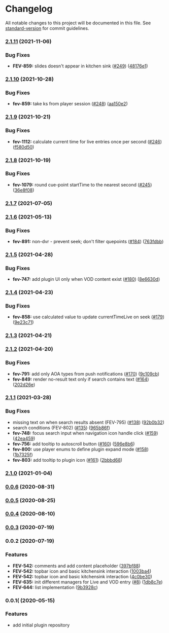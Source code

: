 # Changelog

All notable changes to this project will be documented in this file. See [standard-version](https://github.com/conventional-changelog/standard-version) for commit guidelines.

### [2.1.11](https://github.com/kaltura/playkit-js-navigation/compare/v2.1.10...v2.1.11) (2021-11-06)


### Bug Fixes

* **FEV-859:** slides doesn't appear in kitchen sink  ([#249](https://github.com/kaltura/playkit-js-navigation/issues/249)) ([48176e1](https://github.com/kaltura/playkit-js-navigation/commit/48176e1b1f48e64f323c041c019a6f3a3fa0352a))

### [2.1.10](https://github.com/kaltura/playkit-js-navigation/compare/v2.1.9...v2.1.10) (2021-10-28)


### Bug Fixes

* **fev-859:** take ks from player session ([#248](https://github.com/kaltura/playkit-js-navigation/issues/248)) ([aa150e2](https://github.com/kaltura/playkit-js-navigation/commit/aa150e2cf8d61d3083b05055d6d803747e5ea82a))

### [2.1.9](https://github.com/kaltura/playkit-js-navigation/compare/v2.1.8...v2.1.9) (2021-10-21)


### Bug Fixes

* **fev-1112:** calculate current time for live entries once per second ([#246](https://github.com/kaltura/playkit-js-navigation/issues/246)) ([f580d50](https://github.com/kaltura/playkit-js-navigation/commit/f580d50c70a02d5b54fba6ddcf3d1e92f850b0f7))

### [2.1.8](https://github.com/kaltura/playkit-js-navigation/compare/v2.1.7...v2.1.8) (2021-10-19)


### Bug Fixes

* **fev-1079:** round cue-point startTime to the nearest second ([#245](https://github.com/kaltura/playkit-js-navigation/issues/245)) ([36e8f08](https://github.com/kaltura/playkit-js-navigation/commit/36e8f08e5e0c18077e0ba80f1852b8d5c31228c0))

### [2.1.7](https://github.com/kaltura/playkit-js-navigation/compare/v2.1.6...v2.1.7) (2021-07-05)

### [2.1.6](https://github.com/kaltura/playkit-js-navigation/compare/v2.1.5...v2.1.6) (2021-05-13)


### Bug Fixes

* **fev-891:** non-dvr - prevent seek; don't filter quepoints ([#184](https://github.com/kaltura/playkit-js-navigation/issues/184)) ([763fdbb](https://github.com/kaltura/playkit-js-navigation/commit/763fdbba22b6f3e48b1b8f3782c2a253a8c306b6))

### [2.1.5](https://github.com/kaltura/playkit-js-navigation/compare/v2.1.4...v2.1.5) (2021-04-28)


### Bug Fixes

* **fev-747:** add plugin UI only when VOD content exist ([#180](https://github.com/kaltura/playkit-js-navigation/issues/180)) ([8e6630d](https://github.com/kaltura/playkit-js-navigation/commit/8e6630d079ebfb0f65e8438e9a9ef69d6abca80a))

### [2.1.4](https://github.com/kaltura/playkit-js-navigation/compare/v2.1.3...v2.1.4) (2021-04-23)


### Bug Fixes

* **fev-858:** use calculated value to update currentTimeLive on seek ([#179](https://github.com/kaltura/playkit-js-navigation/issues/179)) ([9e23c71](https://github.com/kaltura/playkit-js-navigation/commit/9e23c71f3071d6eb56c52960ca29cb2b9551ad00))

### [2.1.3](https://github.com/kaltura/playkit-js-navigation/compare/v2.1.2...v2.1.3) (2021-04-21)

### [2.1.2](https://github.com/kaltura/playkit-js-navigation/compare/v2.1.1...v2.1.2) (2021-04-20)


### Bug Fixes

* **fev-791:** add only AOA types from push notifications ([#170](https://github.com/kaltura/playkit-js-navigation/issues/170)) ([9c109cb](https://github.com/kaltura/playkit-js-navigation/commit/9c109cb88e53589cf90d48725cd23bd76370bf22))
* **fev-849:** render no-result text only if search contains text ([#164](https://github.com/kaltura/playkit-js-navigation/issues/164)) ([202d26e](https://github.com/kaltura/playkit-js-navigation/commit/202d26e2826f79eb3967aece357194690a7b04f7))

### [2.1.1](https://github.com/kaltura/playkit-js-navigation/compare/v2.1.0...v2.1.1) (2021-03-28)


### Bug Fixes

* missing text on when search results absent (FEV-795) ([#138](https://github.com/kaltura/playkit-js-navigation/issues/138)) ([92b0b32](https://github.com/kaltura/playkit-js-navigation/commit/92b0b32213a690e34c276ccdc3e88456cc223390))
* search conditions (FEV-802) ([#135](https://github.com/kaltura/playkit-js-navigation/issues/135)) ([965b86f](https://github.com/kaltura/playkit-js-navigation/commit/965b86f2a615ccf9f08f221d2be2634319bad52d))
* **fev-748:** focus search input when navigation icon handle click ([#159](https://github.com/kaltura/playkit-js-navigation/issues/159)) ([42ea459](https://github.com/kaltura/playkit-js-navigation/commit/42ea459b1056e3659231a5b5d419c0b89672c883))
* **fev-756:** add tooltip to autoscroll button ([#160](https://github.com/kaltura/playkit-js-navigation/issues/160)) ([596e8b6](https://github.com/kaltura/playkit-js-navigation/commit/596e8b6ba886f7dd17ac37f05bdbb04c0bd20d95))
* **fev-800:** use player enums to define plugin expand mode ([#158](https://github.com/kaltura/playkit-js-navigation/issues/158)) ([1b7325f](https://github.com/kaltura/playkit-js-navigation/commit/1b7325f6b079fb6733f918922cf860d5812b22d3))
* **fev-803:** add tooltip to plugin icon ([#161](https://github.com/kaltura/playkit-js-navigation/issues/161)) ([2bbbd68](https://github.com/kaltura/playkit-js-navigation/commit/2bbbd68f6142e8b591b503235e99979011c1fa1c))

### [2.1.0](https://github.com/kaltura/playkit-js-navigation/compare/v0.0.6...v2.1.0) (2021-01-04)

### [0.0.6](https://github.com/kaltura/playkit-js-navigation/compare/v0.0.5...v0.0.6) (2020-08-31)

### [0.0.5](https://github.com/kaltura/playkit-js-navigation/compare/v0.0.4...v0.0.5) (2020-08-25)

### [0.0.4](https://github.com/kaltura/playkit-js-navigation/compare/v0.0.3...v0.0.4) (2020-08-10)

### [0.0.3](https://github.com/kaltura/playkit-js-navigation/compare/v0.0.2...v0.0.3) (2020-07-19)

### 0.0.2 (2020-07-19)


### Features

* **FEV-542:** comments and add content placeholder ([397bf88](https://github.com/kaltura/playkit-js-navigation/commit/397bf886bc913bc6d4162fbf4ee0a3bc88a50811))
* **FEV-542:** topbar icon and basic kitchensink interaction ([1003ba4](https://github.com/kaltura/playkit-js-navigation/commit/1003ba4a3e89d0bdb155bc89b2e94209efa7722f))
* **FEV-542:** topbar icon and basic kitchensink interaction ([4c0be30](https://github.com/kaltura/playkit-js-navigation/commit/4c0be300ccce07d1c1d5306af4573eec5a71b8a2))
* **FEV-635:** init different managers for Live and VOD entry ([#8](https://github.com/kaltura/playkit-js-navigation/issues/8)) ([1db8c7e](https://github.com/kaltura/playkit-js-navigation/commit/1db8c7e0b3ef554ff7b8f91e4569b8ca8b5a0cd3))
* **FEV-644:** list implementation ([9b3928c](https://github.com/kaltura/playkit-js-navigation/commit/9b3928cedfe5c631ad91df599d5a05787e61d584))

### 0.0.1( (2020-05-15)


### Features

* add initial plugin repository
